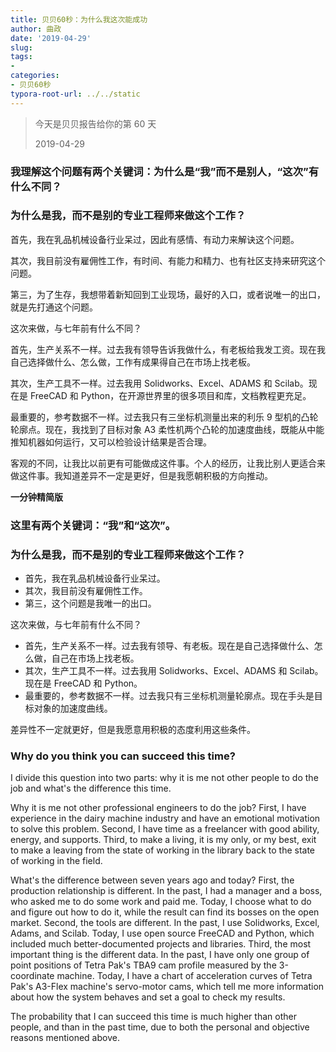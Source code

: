 ```yaml
---
title: 贝贝60秒：为什么我这次能成功
author: 曲政
date: '2019-04-29'
slug: 
tags:
- 
categories:
- 贝贝60秒
typora-root-url: ../../static
---
```


>   今天是贝贝报告给你的第 60 天
>
>   2019-04-29

### 我理解这个问题有两个关键词：为什么是“我”而不是别人，“这次”有什么不同？

### 为什么是我，而不是别的专业工程师来做这个工作？

首先，我在乳品机械设备行业呆过，因此有感情、有动力来解诀这个问题。

其次，我目前没有雇佣性工作，有时间、有能力和精力、也有社区支持来研究这个问题。

第三，为了生存，我想带着新知回到工业现场，最好的入口，或者说唯一的出口，就是先打通这个问题。

这次来做，与七年前有什么不同？

首先，生产关系不一样。过去我有领导告诉我做什么，有老板给我发工资。现在我自己选择做什么、怎么做，工作有成果得自己在市场上找老板。

其次，生产工具不一样。过去我用 Solidworks、Excel、ADAMS 和 Scilab。现在是 FreeCAD 和 Python，在开源世界里的很多项目和库，文档教程更充足。

最重要的，参考数据不一样。过去我只有三坐标机测量出来的利乐 9 型机的凸轮轮廓点。现在，我找到了目标对象 A3 柔性机两个凸轮的加速度曲线，既能从中能推知机器如何运行，又可以检验设计结果是否合理。

客观的不同，让我比以前更有可能做成这件事。个人的经历，让我比别人更适合来做这件事。我知道差异不一定是更好，但是我愿朝积极的方向推动。

**一分钟精简版**

### 这里有两个关键词：“我”和“这次”。

### 为什么是我，而不是别的专业工程师来做这个工作？

-   首先，我在乳品机械设备行业呆过。
-   其次，我目前没有雇佣性工作。
-   第三，这个问题是我唯一的出口。

这次来做，与七年前有什么不同？

-   首先，生产关系不一样。过去我有领导、有老板。现在是自己选择做什么、怎么做，自己在市场上找老板。
-   其次，生产工具不一样。过去我用 Solidworks、Excel、ADAMS 和 Scilab。现在是 FreeCAD 和 Python。
-   最重要的，参考数据不一样。过去我只有三坐标机测量轮廓点。现在手头是目标对象的加速度曲线。

差异性不一定就更好，但是我愿意用积极的态度利用这些条件。

### **Why do you think you can succeed this time?**

I divide this question into two parts: why it is me not other people to do the job and what's the difference this time.

Why it is me not other professional engineers to do the job? First, I have  experience in the dairy machine industry and have an emotional  motivation to solve this problem. Second, I have time as a freelancer  with good ability, energy, and supports. Third, to make a living, it is  my only, or my best, exit to make a leaving from the state of working in the library back to the state of working in the field.

What's the difference between seven years ago and today? First, the production relationship is different. In the past, I had a manager and a boss, who asked me to do some work and paid me. Today, I choose what to do and  figure out how to do it, while the result can find its bosses on the  open market. Second, the tools are different. In the past, I use  Solidworks, Excel, Adams, and Scilab. Today, I use open source FreeCAD  and Python, which included much better-documented projects and  libraries. Third, the most important thing is the different data. In the past, I have only one group of point positions of Tetra Pak's TBA9 cam  profile measured by the 3-coordinate machine. Today, I have a chart of  acceleration curves of Tetra Pak's A3-Flex machine's servo-motor cams,  which tell me more information about how the system behaves and set a  goal to check my results.

The probability that I can succeed this time is much higher than other  people, and than in the past time, due to both the personal and  objective reasons mentioned above.